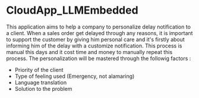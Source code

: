 # CloudApp_LLMEmbedded

This application aims to help a company to personalize delay notification to a client. When a sales order get delayed through any reasons, it is important to support the customer by giving him personal care and it's firstly about informing him of the delay with a customize notification. This process is manual this days and it cost time and money to manually repeat this process. The personalization will be mastered through the followig factors :

* Priority of the client
* Type of feeling used (Emergency, not alamaring)
* Language translation
* Solution to the problem
